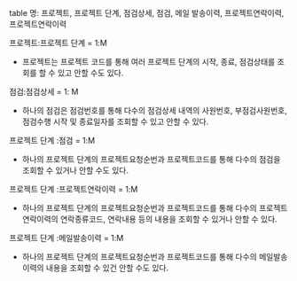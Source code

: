 table 명: 프로젝트, 프로젝트 단계, 점검상세, 점검, 메일 발송이력, 프로젝트연락이력, 프로젝트연락이력

프로젝트:프로젝트 단계 = 1:M

+ 프로젝트는 프로젝트 코드를 통해 여러 프로젝트 단계의 시작, 종료, 점검상태를 조회를 할 수 있고 안할 수도 있다.

점검:점검상세 = 1: M

+ 하나의 점검은 점검번호를 통해 다수의 점검상세 내역의 사원번호, 부점검사원번호, 점검수행 시작 및 종료일자를 조회할 수 있고 안할 수 있다. 

프로젝트 단계 :점검 = 1:M

+ 하나의 프로젝트 단계의 프로젝트요청순번과 프로젝트코드를 통해 다수의 점검을 조회할 수 있거나 안할 수도 있다.

프로젝트 단계 :프로젝트연락이력 = 1:M

+ 하나의 프로젝트 단계의 프로젝트요청순번과 프로젝트코드를 통해 다수의 프로젝트연락이력의 연락종류코드, 연락내용 등의 내용을 조회할 수 있거나 안할 수 있다.

프로젝트 단계 :메일발송이력 = 1:M

+ 하나의 프로젝트 단계의 프로젝트요청순번과 프로젝트코드를 통해 다수의 메일발송이력의 내용을 조회할 수 있건 안할 수도 있다.





